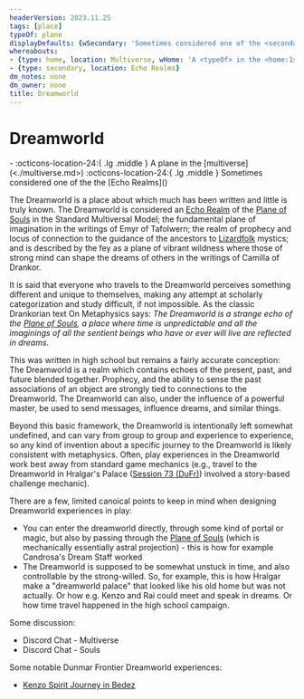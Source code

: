 ```yaml
---
headerVersion: 2023.11.25
tags: [place]
typeOf: plane
displayDefaults: {wSecondary: 'Sometimes considered one of the <secondary:1>'}
whereabouts:
- {type: home, location: Multiverse, wHome: 'A <typeOf> in the <home:1s>'}
- {type: secondary, location: Echo Realms}
dm_notes: none
dm_owner: none
title: Dreamworld
---
```

# Dreamworld
<div class="grid cards ext-narrow-margin ext-one-column" markdown>
-    :octicons-location-24:{ .lg .middle } A plane in the [multiverse](<./multiverse.md>)  
    :octicons-location-24:{ .lg .middle } Sometimes considered one of the the [Echo Realms](<demiplanes-and-echo-realms/echo-realms.md>)  
</div>


The Dreamworld is a place about which much has been written and little is truly known. The Dreamworld is considered an [Echo Realm](<demiplanes-and-echo-realms/echo-realms.md>) of the [Plane of Souls](<./plane-of-souls.md>) in the Standard Multiversal Model; the fundamental plane of imagination in the writings of Emyr of Tafolwern; the realm of prophecy and locus of connection to the guidance of the ancestors to [Lizardfolk](<../species/lizardfolk.md>) mystics; and is described by the fey as a plane of vibrant wildness where those of strong mind can shape the dreams of others in the writings of Camilla of Drankor. 

It is said that everyone who travels to the Dreamworld perceives something different and unique to themselves, making any attempt at scholarly categorization and study difficult, if not impossible. As the classic Drankorian text On Metaphysics says: *The Dreamworld is a strange echo of the [Plane of Souls](<./plane-of-souls.md>), a place where time is unpredictable and all the imaginings of all the sentient beings who have or ever will live are reflected in dreams.*



This was written in high school but remains a fairly accurate conception: The Dreamworld is a realm which contains echoes of the present, past, and future blended together. Prophecy, and the ability to sense the past associations of an object are strongly tied to connections to the Dreamworld. The Dreamworld can also, under the influence of a powerful master, be used to send messages, influence dreams, and similar things.   

Beyond this basic framework, the Dreamworld is intentionally left somewhat undefined, and can vary from group to group and experience to experience, so any kind of invention about a specific journey to the Dreamworld is likely consistent with metaphysics. Often, play experiences in the Dreamworld work best away from standard game mechanics (e.g., travel to the Dreamworld in Hralgar's Palace ([Session 73 (DuFr)](<../campaigns/dunmari-frontier-campaign/session-notes/session-73-dufr.md>)) involved a story-based challenge mechanic).

There are a few, limited canoical points to keep in mind when designing Dreamworld experiences in play:
- You can enter the dreamworld directly, through some kind of portal or magic, but also by passing through the [Plane of Souls](<./plane-of-souls.md>) (which is mechanically essentially astral projection) - this is how for example Candrosa's Dream Staff worked
- The Dreamworld is supposed to be somewhat unstuck in time, and also controllable by the strong-willed. So, for example, this is how Hralgar make a "dreamworld palace" that looked like his old home but was not actually. Or how e.g. Kenzo and Rai could meet and speak in dreams. Or how time travel happened in the high school campaign. 

Some discussion:
- Discord Chat - Multiverse
- Discord Chat - Souls

Some notable Dunmar Frontier Dreamworld experiences:
- [Kenzo Spirit Journey in Bedez](<../campaigns/dunmari-frontier-campaign/dreams-and-visions/kenzo-spirit-journey-in-bedez.md>)

